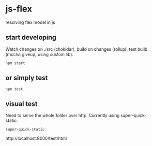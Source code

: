 # js-flex

resolving flex model in js

## start developing
Watch changes on ./src (chokidar), build on changes (rollup), test build (mocha giveup, using custom lib).
```
npm start
```

## or simply test
```
npm test
```

## visual test
Need to serve the whole folder over http. Currently using super-quick-static:
```
super-quick-static
```
http://localhost:8000/test/html
